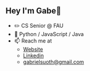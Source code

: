 ## Hey I'm Gabe👋
- ✏️ CS Senior @ FAU
- 🐍 Python / JavaScript / Java
- 📫 Reach me at
  - [Website](https://suoth.vercel.app/)
  - [Linkedin](https://www.linkedin.com/in/gabriel-suoth/)
  - gabrielsuoth@gmail.com
